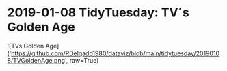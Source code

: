 # 2019-01-08 TidyTuesday: TV´s Golden Age

![TVs Golden Age]('https://github.com/RDelgado1980/dataviz/blob/main/tidytuesday/20190108/TVGoldenAge.png', raw=True)
